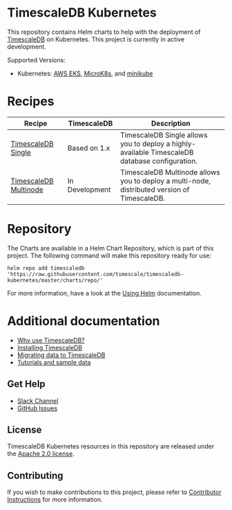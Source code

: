 # TimescaleDB Kubernetes

This repository contains Helm charts to help with the deployment of
[TimescaleDB](https://github.com/timescale/timescaledb/) on Kubernetes. This
project is currently in active development.

Supported Versions:
- Kubernetes: [AWS EKS](https://aws.amazon.com/eks/), [MicroK8s](https://microk8s.io/), and [minikube](https://github.com/kubernetes/minikube/releases)

# Recipes

| Recipe| TimescaleDB | Description |
|---|---|---|
| [TimescaleDB Single](charts/timescaledb-single) | Based on 1.x | TimescaleDB Single allows you to deploy a highly-available TimescaleDB database configuration. |
| [TimescaleDB Multinode](charts/timescaledb-multinode) | In Development | TimescaleDB Multinode allows you to deploy a multi-node, distributed version of TimescaleDB. |

# Repository

The Charts are available in a Helm Chart Repository, which is part of this project.
The following command will make this repository ready for use:
```
helm repo add timescaledb 'https://raw.githubusercontent.com/timescale/timescaledb-kubernetes/master/charts/repo/'
```
For more information, have a look at the [Using Helm](https://helm.sh/docs/intro/using_helm/#helm-repo-working-with-repositories) documentation.

# Additional documentation

- [Why use TimescaleDB?](https://docs.timescale.com/introduction)
- [Installing TimescaleDB](https://docs.timescale.com/getting-started/installation)
- [Migrating data to TimescaleDB](https://docs.timescale.com/getting-started/migrating-data)
- [Tutorials and sample data](https://docs.timescale.com/tutorials)

## Get Help
- [Slack Channel](https://slack.timescale.com/)
- [GitHub Issues](https://github.com/timescale/timescaledb-kubernetes/issues)

## License

TimescaleDB Kubernetes resources in this repository are released under the [Apache 2.0 license](LICENSE).

## Contributing

If you wish to make contributions to this project, please refer to [Contributor Instructions](CONTRIBUTING.md) for more information.
